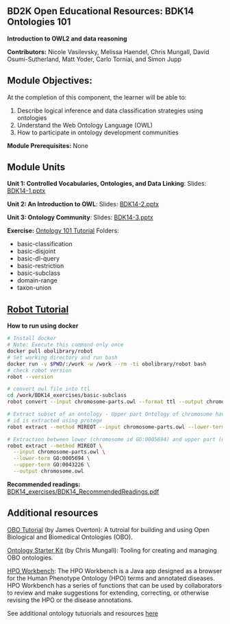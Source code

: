 ## BD2K Open Educational Resources: BDK14 Ontologies 101

**Introduction to OWL2 and data reasoning**

**Contributors:** Nicole Vasilevsky, Melissa Haendel, Chris Mungall, David Osumi-Sutherland, Matt Yoder, Carlo Torniai, and Simon Jupp

## Module Objectives:
At the completion of this component, the learner will be able to:
1. Describe logical inference and data classification strategies using ontologies
2. Understand the Web Ontology Language (OWL)
3. How to participate in ontology development communities

**Module Prerequisites:** None

## Module Units
**Unit 1: Controlled Vocabularies, Ontologies, and Data Linking**: Slides: [BDK14-1.pptx](https://github.com/OHSUBD2K/BDK14-Ontologies-101/blob/master/BDK14-1.pptx)

**Unit 2: An Introduction to OWL**: Slides: [BDK14-2.pptx](https://github.com/OHSUBD2K/BDK14-Ontologies-101/blob/master/BDK14-2.pptx)

**Unit 3: Ontology Community**: Slides: [BDK14-3.pptx](https://github.com/OHSUBD2K/BDK14-Ontologies-101/blob/master/BDK14-3.pptx)

**Exercise:**
[Ontology 101 Tutorial](http://ontology101tutorial.readthedocs.io/en/latest/)
Folders:
- basic-classification
- basic-disjoint
- basic-dl-query
- basic-restriction
- basic-subclass
- domain-range
- taxon-union

## [Robot Tutorial](https://oboacademy.github.io/obook/tutorial/robot-tutorial-1/)

**How to run using docker**
```bash
# Install docker
# Note: Execute this command only once
docker pull obolibrary/robot
# Set working directory and run bash
docker run -v $PWD/:/work -w /work --rm -ti obolibrary/robot bash
# check robot version
robot --version

# convert owl file into ttl
cd /work/BDK14_exercises/basic-subclass
robot convert --input chromosome-parts.owl --format ttl --output chromosome-parts.ttl

# Extract subset of an ontology - Upper part Ontology of chromosome having id GO:0005694
# id is extracted using protege
robot extract --method MIREOT --input chromosome-parts.owl --lower-term GO:0005694 --output chromosome-full.owl

# Extraction between lower (chromosome id GO:0005694) and upper part (organelle id GO:0043226)
robot extract --method MIREOT \
  --input chromosome-parts.owl \
  --lower-term GO:0005694 \
  --upper-term GO:0043226 \
  --output chromosome.owl
```



**Recommended readings:**
[BDK14_exercises/BDK14_RecommendedReadings.pdf](https://github.com/OHSUBD2K/BDK14-Ontologies-101/blob/master/BDK14_exercises/BDK14_RecommendedReadings.pdf)

## Additional resources

[OBO Tutorial](https://github.com/jamesaoverton/obo-tutorial) (by James Overton): A tutroial for building and using Open Biological and Biomedical Ontologies (OBO).

[Ontology Starter Kit](https://github.com/INCATools/ontology-starter-kit) (by Chris Mungall): Tooling for creating and managing OBO ontologies.

[HPO Workbench](http://hpo-workbench.readthedocs.io/en/latest/): The HPO Workbench is a Java app designed as a browser for the Human Phenotype Ontology (HPO) terms and annotated diseases. HPO Workbench has a series of functions that can be used by collaborators to review and make suggestions for extending, correcting, or otherwise revising the HPO or the disease annotations.

See additional ontology tutuorials and resources [here](https://tislab.org/ontologyResources.html)
